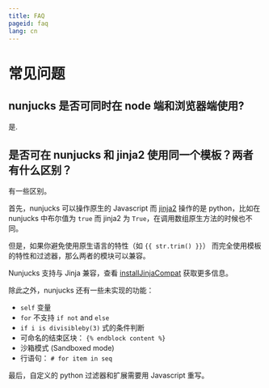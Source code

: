 ```yaml
---
title: FAQ
pageid: faq
lang: cn
---
```


# 常见问题

## nunjucks 是否可同时在 node 端和浏览器端使用?

是.

## 是否可在 nunjucks 和 jinja2 使用同一个模板？两者有什么区别？

有一些区别。

首先，nunjucks 可以操作原生的 Javascript 而 [jinja2](http://jinja.pocoo.org/) 操作的是 python，比如在 nunjucks 中布尔值为 `true` 而 jinja2 为 `True`，在调用数组原生方法的时候也不同。

但是，如果你避免使用原生语言的特性（如 `{{ str.trim() }}`） 而完全使用模板的特性和过滤器，那么两者的模块可以兼容。

Nunjucks 支持与 Jinja 兼容，查看 [installJinjaCompat](/api.html#installjinjacompat) 获取更多信息。

除此之外，nunjucks 还有一些未实现的功能：

* `self` 变量
* `for` 不支持 `if not` and `else`
* `if i is divisibleby(3)` 式的条件判断
* 可命名的结束区块： `{% endblock content %}`
* 沙箱模式 (Sandboxed mode)
* 行语句： `# for item in seq`

最后，自定义的 python 过滤器和扩展需要用 Javascript 重写。
